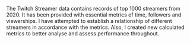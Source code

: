 The Twitch Streamer data contains records of top 1000 streamers from 2020.
It has been provided with essential metrics of time, followers and viewerships.
I have attempted to establish a relationship of different streamers in accordance with the metrics.
Also, I created new calculated metrics to better analyse and assess performance throughout.
